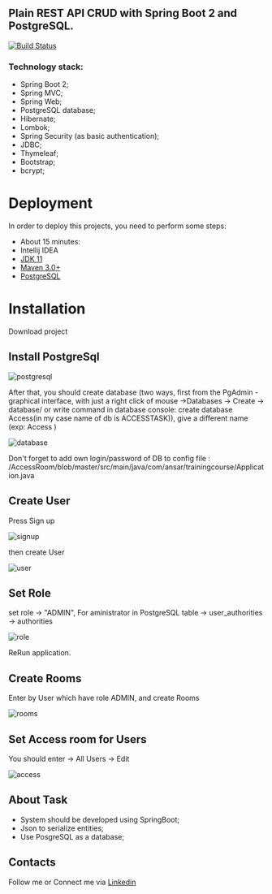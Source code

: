 

## Plain REST API CRUD with Spring Boot 2 and PostgreSQL.

[![Build Status](https://travis-ci.org/OKaluzny/spring-boot-rest-api-postgresql.svg?branch=master)](https://travis-ci.org/OKaluzny/spring-boot-rest-api-postgresql)

### Technology stack:

* Spring Boot 2;
* Spring MVC;
* Spring Web;
* PostgreSQL database;
* Hibernate;
* Lombok;
* Spring Security (as basic authentication);
* JDBC;
* Thymeleaf;
* Bootstrap;
* bcrypt;



# Deployment
In order to deploy this projects, you need to perform some steps:
* About 15 minutes: 
* Intellij IDEA
* <a href="https://www.oracle.com/java/technologies/javase-jdk11-downloads.html">JDK 11</a>
* <a href="https://maven.apache.org/download.cgi">Maven 3.0+</a>
* <a href="https://www.postgresql.org/download/">PostgreSQL</a>
     
# Installation

Download project

## Install PostgreSql

![postgresql](https://github.com/Ansdance/AccessRoom/blob/master/src/main/resources/static/img/postgresql-logo.png)


After that, you should create database (two ways, first from the PgAdmin -graphical interface, with just a right click of mouse ->Databases -> Create -> database/
or write command in database console: create database Access(in my case name of db is ACCESSTASK)), give a different name (exp: Access )

![database](https://github.com/Ansdance/AccessRoom/blob/master/src/main/resources/static/img/posgresql.png)



Don't forget to add own login/password of DB to config file : /AccessRoom/blob/master/src/main/java/com/ansar/trainingcourse/Application.java


## Create User

Press Sign up


![signup](https://github.com/Ansdance/AccessRoom/blob/master/src/main/resources/static/img/signup.png)


then create User


![user](https://github.com/Ansdance/AccessRoom/blob/master/src/main/resources/static/img/user.png)


## Set Role

set role -> "ADMIN", For aministrator in PostgreSQL table -> user_authorities -> authorities


![role](https://github.com/Ansdance/AccessRoom/blob/master/src/main/resources/static/img/role.png)



ReRun application. 


## Create Rooms


Enter by User which have role ADMIN, and create Rooms


![rooms](https://github.com/Ansdance/AccessRoom/blob/master/src/main/resources/static/img/rooms.png)


## Set Access room for Users


You should enter -> All Users -> Edit


![access](https://github.com/Ansdance/AccessRoom/blob/master/src/main/resources/static/img/access.png)






## About Task

* System should be developed using SpringBoot;
* Json to serialize entities;
* Use PosgreSQL as a database;

## Contacts

 Follow me or Connect me via <a href="https://www.linkedin.com/in/ansar-dauletbayev-8b6630a3">Linkedin<a/>



